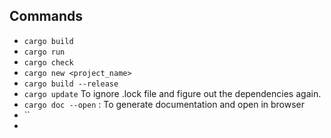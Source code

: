 ## Commands
* `cargo build`
* `cargo run`
* `cargo check`
* `cargo new <project_name>`
* `cargo build --release`
* `cargo update` To ignore .lock file and figure out the dependencies again.
* `cargo doc --open` : To generate documentation and open in browser
* ``
* 